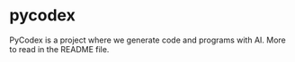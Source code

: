 # pycodex
PyCodex is a project where we generate code and programs with AI. More to read in the README file.
